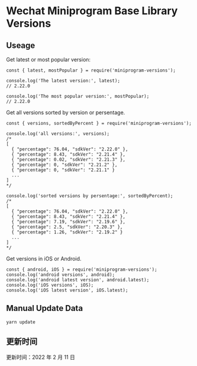 
# Wechat Miniprogram Base Library Versions

## Useage

Get latest or most popular version:

```;
const { latest, mostPopular } = require('miniprogram-versions');

console.log('The latest version:', latest);
// 2.22.0

console.log('The most popular version:', mostPopular);
// 2.22.0

```

Get all versions sorted by version or persentage.

```
const { versions, sortedByPercent } = require('miniprogram-versions');

console.log('all versions:', versions);
/*
[
  { "percentage": 76.04, "sdkVer": "2.22.0" },
  { "percentage": 8.43, "sdkVer": "2.21.4" },
  { "percentage": 0.02, "sdkVer": "2.21.3" },
  { "percentage": 0, "sdkVer": "2.21.2" },
  { "percentage": 0, "sdkVer": "2.21.1" }
  ...
]
*/

console.log('sorted versions by persentage:', sortedByPercent);
/*
[
  { "percentage": 76.04, "sdkVer": "2.22.0" },
  { "percentage": 8.43, "sdkVer": "2.21.4" },
  { "percentage": 7.19, "sdkVer": "2.19.6" },
  { "percentage": 2.5, "sdkVer": "2.20.3" },
  { "percentage": 1.26, "sdkVer": "2.19.2" }
  ...
]
*/
```

Get versions in iOS or Android.

```
const { android, iOS } = require('miniprogram-versions');
console.log('android versions', android);
console.log('android latest version', android.latest);
console.log('iOS versions', iOS);
console.log('iOS latest version', iOS.latest);
```

## Manual Update Data

```
yarn update
```

## 更新时间

更新时间：2022 年 2 月 11 日
